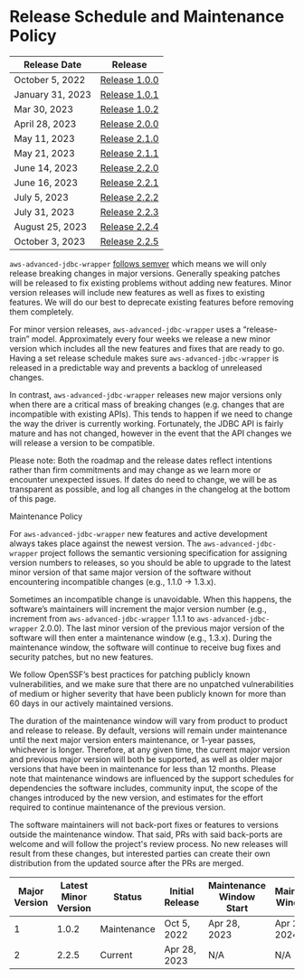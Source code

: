 # Release Schedule and Maintenance Policy

| Release Date     | Release                                                                                    |
|------------------|--------------------------------------------------------------------------------------------|
| October 5, 2022  | [Release 1.0.0](https://github.com/awslabs/`aws-advanced-jdbc-wrapper`/releases/tag/1.0.0) |  
| January 31, 2023 | [Release 1.0.1](https://github.com/awslabs/`aws-advanced-jdbc-wrapper`/releases/tag/1.0.1) | 
| Mar 30, 2023     | [Release 1.0.2](https://github.com/awslabs/`aws-advanced-jdbc-wrapper`/releases/tag/1.0.2) |
| April 28, 2023   | [Release 2.0.0](https://github.com/awslabs/`aws-advanced-jdbc-wrapper`/releases/tag/2.0.0) |  
| May 11, 2023     | [Release 2.1.0](https://github.com/awslabs/`aws-advanced-jdbc-wrapper`/releases/tag/2.1.0) |
| May 21, 2023     | [Release 2.1.1](https://github.com/awslabs/`aws-advanced-jdbc-wrapper`/releases/tag/2.1.1) |
| June 14, 2023    | [Release 2.2.0](https://github.com/awslabs/`aws-advanced-jdbc-wrapper`/releases/tag/2.2.0) |
| June 16, 2023    | [Release 2.2.1](https://github.com/awslabs/`aws-advanced-jdbc-wrapper`/releases/tag/2.2.1) |
| July 5, 2023     | [Release 2.2.2](https://github.com/awslabs/`aws-advanced-jdbc-wrapper`/releases/tag/2.2.2) |
| July 31, 2023    | [Release 2.2.3](https://github.com/awslabs/`aws-advanced-jdbc-wrapper`/releases/tag/2.2.3) |
| August 25, 2023  | [Release 2.2.4](https://github.com/awslabs/`aws-advanced-jdbc-wrapper`/releases/tag/2.2.4) |
| October 3, 2023  | [Release 2.2.5](https://github.com/awslabs/`aws-advanced-jdbc-wrapper`/releases/tag/2.2.5) |

``aws-advanced-jdbc-wrapper`` [follows semver](https://semver.org/#semantic-versioning-200) which means we will only
release breaking changes in major versions. Generally speaking patches will be released to fix existing problems without
adding new features. Minor version releases will include new features as well as fixes to existing features. We will do
our
best to deprecate existing features before removing them completely.

For minor version releases, `aws-advanced-jdbc-wrapper` uses a “release-train” model. Approximately every four weeks we
release a new minor version which includes all the new features and fixes that are ready to go.
Having a set release schedule makes sure ``aws-advanced-jdbc-wrapper`` is released in a predictable way and prevents a
backlog of unreleased changes.

In contrast, `aws-advanced-jdbc-wrapper` releases new major versions only when there are a critical mass of
breaking changes (e.g. changes that are incompatible with existing APIs). This tends to happen if we need to
change the way the driver is currently working. Fortunately, the JDBC API is fairly mature and has not changed, however
in the event that the API changes we will release a version to be compatible.

Please note: Both the roadmap and the release dates reflect intentions rather than firm commitments and may change
as we learn more or encounter unexpected issues. If dates do need to change, we will be as transparent as possible,
and log all changes in the changelog at the bottom of this page.

Maintenance Policy

For `aws-advanced-jdbc-wrapper` new features and active development always takes place against the newest version.
The `aws-advanced-jdbc-wrapper` project follows the semantic versioning specification for assigning version numbers
to releases, so you should be able to upgrade to the latest minor version of that same major version of the
software without encountering incompatible changes (e.g., 1.1.0 → 1.3.x).

Sometimes an incompatible change is unavoidable. When this happens, the software’s maintainers will increment
the major version number (e.g., increment from `aws-advanced-jdbc-wrapper` 1.1.1 to `aws-advanced-jdbc-wrapper` 2.0.0).
The last minor version of the previous major version of the software will then enter a maintenance window
(e.g., 1.3.x). During the maintenance window, the software will continue to receive bug fixes and security patches,
but no new features.

We follow OpenSSF’s best practices for patching publicly known vulnerabilities, and we make sure that there are
no unpatched vulnerabilities of medium or higher severity that have been publicly known for more than 60 days
in our actively maintained versions.

The duration of the maintenance window will vary from product to product and release to release.
By default, versions will remain under maintenance until the next major version enters maintenance,
or 1-year passes, whichever is longer. Therefore, at any given time, the current major version and
previous major version will both be supported, as well as older major versions that have been in maintenance
for less than 12 months. Please note that maintenance windows are influenced by the support schedules for
dependencies the software includes, community input, the scope of the changes introduced by the new version,
and estimates for the effort required to continue maintenance of the previous version.

The software maintainers will not back-port fixes or features to versions outside the maintenance window.
That said, PRs with said back-ports are welcome and will follow the project's review process.
No new releases will result from these changes, but interested parties can create their own distribution
from the updated source after the PRs are merged.

| Major Version | Latest Minor Version | Status      | Initial Release | Maintenance Window Start | Maintenance Window End |
|---------------|----------------------|-------------|-----------------|--------------------------|------------------------|
| 1             | 1.0.2                | Maintenance | Oct 5, 2022     | Apr 28, 2023             | Apr 28, 2024           | 
| 2             | 2.2.5                | Current     | Apr 28, 2023    | N/A                      | N/A                    | 
